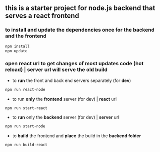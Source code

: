 ## this is a starter project for node.js backend that serves a react frontend

### to **install** and **update** the **dependencies** once for the **backend** and the **frontend**

```bash
npm install
npm update
```

### open react url to get changes of most updates code (hot reload) | server url will serve the old build
- to **run** the front and back end servers separately (for **dev**)
```bash
npm run react-node
```

- to run **only** the **frontend** server (for dev) | **react** url
```bash
npm run start-react
```

- to **run** only the **backend** server (for dev) | **server** url
```bash
npm run start-node
```

- to **build** the frontend and **place** the build in the **backend folder**
```bash
npm run build-react
```